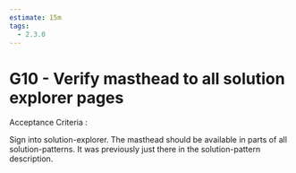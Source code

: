 ```yaml
---
estimate: 15m
tags:
  - 2.3.0
---
```


# G10 - Verify masthead to all solution explorer pages

Acceptance Criteria :

Sign into solution-explorer. The masthead should be available in parts of all solution-patterns. It was previously just there in the solution-pattern description.
